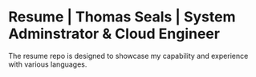 # Resume | Thomas Seals | System Adminstrator & Cloud Engineer

The resume repo is designed to showcase my capability and experience with various languages.
